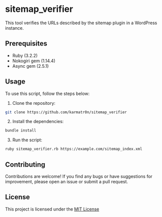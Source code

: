 # sitemap_verifier
This tool verifies the URLs described by the sitemap plugin in a WordPress instance.

## Prerequisites

- Ruby (3.2.2)
- Nokogiri gem (1.14.4)
- Async gem (2.5.1)

## Usage

To use this script, follow the steps below:

1. Clone the repository:

```bash
git clone https://github.com/karmatr0n/sitemap_verifier
```

2. Install the dependencies:

```bash
bundle install
```  

3. Run the script:

```bash
ruby sitemap_verifier.rb https://example.com/sitemap_index.xml
```
## Contributing
Contributions are welcome! If you find any bugs or have suggestions for improvement, please open an issue or submit a pull request.

## License
This project is licensed under the [MIT License](https://chat.openai.com/c/LICENSE)